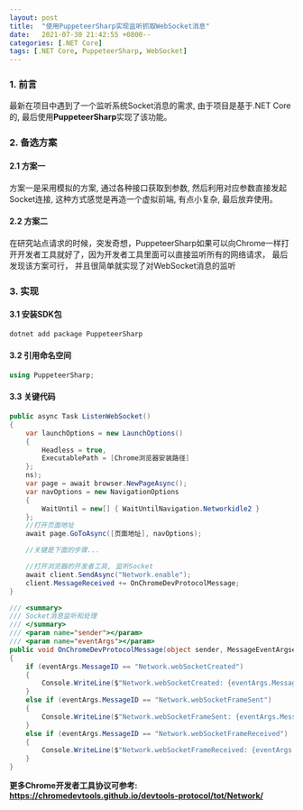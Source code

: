 ```yaml
---
layout: post
title:  "使用PuppeteerSharp实现监听抓取WebSocket消息"
date:   2021-07-30 21:42:55 +0800--
categories: [.NET Core]
tags: [.NET Core, PuppeteerSharp, WebSocket]  
---
```


### 1. 前言
最新在项目中遇到了一个监听系统Socket消息的需求, 由于项目是基于.NET Core的, 最后使用**PuppeteerSharp**实现了该功能。

### 2. 备选方案

#### 2.1 方案一
方案一是采用模拟的方案, 通过各种接口获取到参数, 然后利用对应参数直接发起Socket连接, 这种方式感觉是再造一个虚拟前端, 有点小复杂, 最后放弃使用。

#### 2.2 方案二
在研究站点请求的时候，突发奇想，PuppeteerSharp如果可以向Chrome一样打开开发者工具就好了，因为开发者工具里面可以直接监听所有的网络请求， 最后发现该方案可行， 并且很简单就实现了对WebSocket消息的监听

### 3. 实现

#### 3.1 安装SDK包
   
```csharp
dotnet add package PuppeteerSharp
```

#### 3.2 引用命名空间
   
```csharp
using PuppeteerSharp;
```
#### 3.3 关键代码
   
```csharp
public async Task ListenWebSocket()
{
    var launchOptions = new LaunchOptions()
    {
        Headless = true,
        ExecutablePath = [Chrome浏览器安装路径]
    };
    ns);
    var page = await browser.NewPageAsync();
    var navOptions = new NavigationOptions
    {
        WaitUntil = new[] { WaitUntilNavigation.Networkidle2 }
    };
    //打开页面地址
    await page.GoToAsync([页面地址], navOptions);

    //关键是下面的步骤...

    //打开浏览器的开发者工具, 监听Socket
    await client.SendAsync("Network.enable");
    client.MessageReceived += OnChromeDevProtocolMessage;
}

/// <summary>
/// Socket消息监听和处理
/// </summary>
/// <param name="sender"></param>
/// <param name="eventArgs"></param>
public void OnChromeDevProtocolMessage(object sender, MessageEventArgseventArgs)
{
    if (eventArgs.MessageID == "Network.webSocketCreated")
    {
        Console.WriteLine($"Network.webSocketCreated: {eventArgs.MessageData}");
    }
    else if (eventArgs.MessageID == "Network.webSocketFrameSent")
    {
        Console.WriteLine($"Network.webSocketFrameSent: {eventArgs.MessageData}");
    }
    else if (eventArgs.MessageID == "Network.webSocketFrameReceived")
    {
        Console.WriteLine($"Network.webSocketFrameReceived: {eventArgs.MessageData}");
    }
}

```

**更多Chrome开发者工具协议可参考: https://chromedevtools.github.io/devtools-protocol/tot/Network/**

